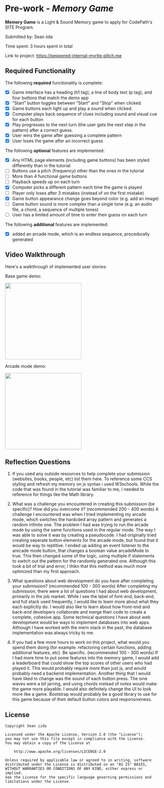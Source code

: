 # Pre-work - *Memory Game*

**Memory Game** is a Light & Sound Memory game to apply for CodePath's SITE Program. 

Submitted by: Sean iida

Time spent: 3 hours spent in total

Link to project: https://peppered-internal-myrtle.glitch.me

## Required Functionality

The following **required** functionality is complete:

* [x] Game interface has a heading (h1 tag), a line of body text (p tag), and four buttons that match the demo app
* [x] "Start" button toggles between "Start" and "Stop" when clicked. 
* [x] Game buttons each light up and play a sound when clicked. 
* [x] Computer plays back sequence of clues including sound and visual cue for each button
* [x] Play progresses to the next turn (the user gets the next step in the pattern) after a correct guess. 
* [x] User wins the game after guessing a complete pattern
* [x] User loses the game after an incorrect guess

The following **optional** features are implemented:

* [x] Any HTML page elements (including game buttons) has been styled differently than in the tutorial
* [ ] Buttons use a pitch (frequency) other than the ones in the tutorial
* [ ] More than 4 functional game buttons
* [ ] Playback speeds up on each turn
* [x] Computer picks a different pattern each time the game is played
* [ ] Player only loses after 3 mistakes (instead of on the first mistake)
* [x] Game button appearance change goes beyond color (e.g. add an image)
* [ ] Game button sound is more complex than a single tone (e.g. an audio file, a chord, a sequence of multiple tones)
* [ ] User has a limited amount of time to enter their guess on each turn

The following **additional** features are implemented:

- [x] added an arcade mode, which is an endless sequence, procedurally generated

## Video Walkthrough

Here's a walkthrough of implemented user stories:

Base game demo:

  <img src="http://g.recordit.co/B7Qdr5mmwm.gif" width =250><br>
  
Arcade mode demo: 

  <img src="http://g.recordit.co/L22Ca5F3ee.gif" width =250><br>


## Reflection Questions
1. If you used any outside resources to help complete your submission (websites, books, people, etc) list them here. 
  To reference some CCS styling and refresh my memory on js syntax i used W3schools. 
  While the code that was found in the tutorial was familiar to me, i needed to reference for things like the Math library.

2. What was a challenge you encountered in creating this submission (be specific)? How did you overcome it? (recommended 200 - 400 words) 
  A challenge I encountered was when I tried implementing my arcade mode, which switches the hardcded array pattern and generates a random infinite one.
  The problem I had was trying to run the arcade mode by using the same functions used in the regular mode.
  The way I was able to solve it was by creating a pseudocode.
  I had originally tried creating seperate button elements for the arcade mode, but found that it would be way to reptitive.
  I ended up adding an event listener to the arecade mode button, that changes a boolean value arcadeMode to true.
  This then changed some of the logic, using multiple if statements to switch out the pattern for the randomly generated one.
  Although this took a bit of trial and error, I thikn that this method was much more optimized than my first approach.

3. What questions about web development do you have after completing your submission? (recommended 100 - 300 words) 
  After completing my submission, there were a lot of questions I had about web development, primarily in the job market.
  While I see the label of font-end, back-end, and full stack used frequently, I would like to leanr more about what they each explicitly do.
  I would also like to learn about how front-end and back-end developers collaborate and merge their code to create a complete, cohesive app.
  Some technical questions I have about web development would be ways to implement databases into web apps. 
  Although I have worked with the mern stack in the past, the database implementation was always tricky to me.
  

4. If you had a few more hours to work on this project, what would you spend them doing (for example: refactoring certain functions, adding additional features, etc). Be specific. (recommended 100 - 300 words) 
  If I had more time to put some features into the memory game, I would add a leaderboard that could show the top scores of other users who had played it. 
  This would probably require more than just js, and would probably need a backend implementation.
  Another thing that I would have liked to change was the sound of each button press.
  The sine waves were a bit jarring, and using chords instead of notes would make the game more playable.
  I would also definitely change the UI to look more like a game.
  Bootstrap would probably be a good library to use for this game because of their default button colors and responsiveness.
  



## License

    Copyright Sean iida

    Licensed under the Apache License, Version 2.0 (the "License");
    you may not use this file except in compliance with the License.
    You may obtain a copy of the License at

        http://www.apache.org/licenses/LICENSE-2.0

    Unless required by applicable law or agreed to in writing, software
    distributed under the License is distributed on an "AS IS" BASIS,
    WITHOUT WARRANTIES OR CONDITIONS OF ANY KIND, either express or implied.
    See the License for the specific language governing permissions and
    limitations under the License.
